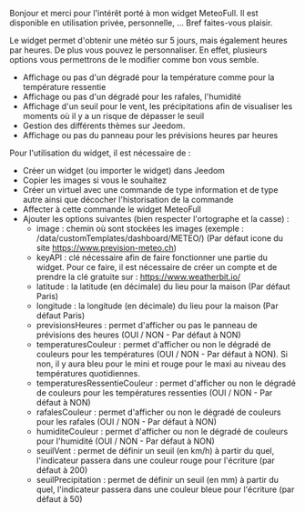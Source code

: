 Bonjour et merci pour l'intérêt porté à mon widget MeteoFull. Il est disponible en utilisation privée, personnelle, ... Bref faites-vous plaisir. 

Le widget permet d'obtenir une météo sur 5 jours, mais également heures par heures. De plus vous pouvez le personnaliser. En effet, plusieurs options vous permettrons de le modifier comme bon vous semble.
 
* Affichage ou pas d'un dégradé pour la température comme pour la température ressentie
* Affichage ou pas d'un dégradé pour les rafales, l'humidité
* Affichage d'un seuil pour le vent, les précipitations afin de visualiser les moments où il y a un risque de dépasser le seuil
* Gestion des différents thèmes sur Jeedom.
* Affichage ou pas du panneau pour les prévisions heures par heures

Pour l'utilisation du widget, il est nécessaire de :

* Créer un widget (ou importer le widget) dans Jeedom
* Copier les images si vous le souhaitez
* Créer un virtuel avec une commande de type information et de type autre ainsi que décocher l'historisation de la commande
* Affecter à cette commande le widget MeteoFull
* Ajouter les options suivantes (bien respecter l'ortographe et la casse) : 
	* image : chemin où sont stockées les images (exemple : /data/customTemplates/dashboard/METEO/) (Par défaut icone du site https://www.prevision-meteo.ch)
	* keyAPI : clé nécessaire afin de faire fonctionner une partie du widget. Pour ce faire, il est nécessaire de créer un compte et de prendre la clé gratuite sur : https://www.weatherbit.io/
	* latitude : la latitude (en décimale) du lieu pour la maison (Par défaut Paris)
	* longitude : la longitude (en décimale) du lieu pour la maison (Par défaut Paris)
	* previsionsHeures : permet d'afficher ou pas le panneau de prévisions des heures (OUI / NON - Par défaut à NON)
	* temperaturesCouleur : permet d'afficher ou non le dégradé de couleurs pour les températures (OUI / NON - Par défaut à NON). Si non, il y aura bleu pour le mini et rouge pour le maxi au niveau des températures quotidiennes.
	* temperaturesRessentieCouleur : permet d'afficher ou non le dégradé de couleurs pour les températures ressenties (OUI / NON - Par défaut à NON)
	* rafalesCouleur : permet d'afficher ou non le dégradé de couleurs pour les rafales (OUI / NON - Par défaut à NON)
	* humiditeCouleur : permet d'afficher ou non le dégradé de couleurs pour l'humidité (OUI / NON - Par défaut à NON)
	* seuilVent : permet de définir un seuil (en km/h) à partir du quel, l'indicateur passera dans une couleur rouge pour l'écriture (par défaut à 200)
	* seuilPrecipitation : permet de définir un seuil (en mm) à partir du quel, l'indicateur passera dans une couleur bleue pour l'écriture (par défaut à 50)
